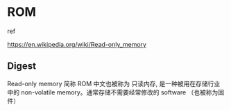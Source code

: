 # ROM

ref

https://en.wikipedia.org/wiki/Read-only_memory

## Digest

Read-only memory 简称 ROM 中文也被称为 只读内存, 是一种被用在存储行业中的 non-volatile memory。通常存储不需要经常修改的 software （也被称为固件）